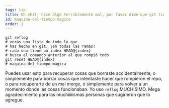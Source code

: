 ```yaml
---
tags: tip
title: Oh shit, hice algo terriblemente mal, por favor dime que git tiene una máquina del tiempo mágica!?!
id: maquina-del-tiempo-magica
order: 1
---
```


```git
git reflog
# verás una lista de todo lo que
# has hecho en git, ¡en todas las ramas!
# cada uno tiene un index HEAD@{index}
# busca el comando anterior al que rompió todo
git reset HEAD@{index}
# maquina del tiempo mágica
```

Puedes usar esto para recuperar cosas que borraste accidentalmente, o simplemente para borrar cosas que intentaste hacer que rompieron el repo, o para recuperarte de un mal merge, o simplemente para volver a un momento donde las cosas funcionaban. Yo uso `reflog` MUCHÍSIMO. Mega agradecimiento para las muchiiiiismas personas que sugirieron que lo agregue.
